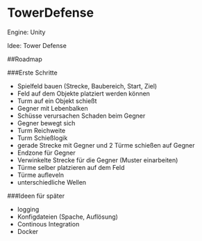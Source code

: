 # TowerDefense

Engine: Unity

Idee: Tower Defense

##Roadmap

###Erste Schritte

- Spielfeld bauen (Strecke, Baubereich, Start, Ziel)
- Feld auf dem Objekte platziert werden können
- Turm auf ein Objekt schießt
- Gegner mit Lebenbalken
- Schüsse verursachen Schaden beim Gegner
- Gegner bewegt sich
- Turm Reichweite
- Turm Schießlogik
- gerade Strecke mit Gegner und 2 Türme schießen auf Gegner  
- Endzone für Gegner
- Verwinkelte Strecke für die Gegner (Muster einarbeiten)
- Türme selber platzieren auf dem Feld
- Türme aufleveln
- unterschiedliche Wellen

###Ideen für später

- logging 
- Konfigdateien (Spache, Auflösung)
- Continous Integration
- Docker 
